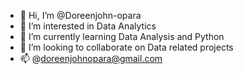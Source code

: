 - 👋 Hi, I’m @Doreenjohn-opara
- 👀 I’m interested in Data Analytics
- 🌱 I’m currently learning  Data Analysis and Python 
- 💞️ I’m looking to collaborate on Data related projects
- 📫 @doreenjohnopara@gmail.com

<!---
Doreenjohn-opara/Doreenjohn-opara is a ✨ special ✨ repository because its `README.md` (this file) appears on your GitHub profile.
You can click the Preview link to take a look at your changes.
--->
